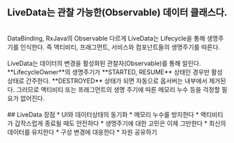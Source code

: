 ## LiveData는 관찰 가능한(Observable) 데이터 클래스다.
<br>
DataBinding, RxJava의 Observable 다르게 LiveData는 Lifecycle을 통해 생명주기를 인식한다. 즉 액티비티, 프래그먼트, 서비스와 컴포넌트들의 생명주기를 따른다.
<br><br>
LiveData는 데이터의 변경을 활성화된 관찰자(Observable)를 통해 알린다. 
**LifecycleOwner**의 생명주기가 **STARTED, RESUME** 상태인 경우만 활성 상태로 간주한다. **DESTROYED** 상태가 되면 자동으로 옵서버는 내부에서 제거된다.
그러므로 액티비티 또는 프래그먼트의 생명 주기에 따른 메모리 누수 등을 걱정할 필요가 없어진다.
<br><br>
## LiveData 장점
  * UI와 데이터상태의 동기화 
  * 메모리 누수를 방지한다
  * 액티비티가 갑작스럽게 종료될 때도 안전하다
  * 생명주기에 대한 고민은 이제 그만한다
  * 최신의 데이터를 유지한다
  * 구성 변경에 대응한다
  * 자원 공유하기

